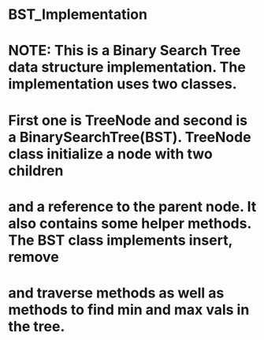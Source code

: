 # BST_Implementation

# NOTE: This is a Binary Search Tree data structure implementation. The implementation uses two classes.
# First one is TreeNode and second is a BinarySearchTree(BST). TreeNode class initialize a node with two children
# and a reference to the parent node. It also contains some helper methods. The BST class implements insert, remove
# and traverse methods as well as methods to find min and max vals in the tree.
